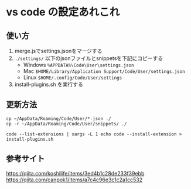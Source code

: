 # vs code の設定あれこれ

## 使い方

1. merge.jsでsettings.jsonをマージする
2. `./settings/` 以下のjsonファイルとsnippetsを下記にコピーする
    - Windows `%APPDATA%\Code\User\settings.json`
    - Mac `$HOME/Library/Application Support/Code/User/settings.json`
    - Linux `$HOME/.config/Code/User/settings`
3. install-plugins.sh を実行する


## 更新方法

```
cp ~/AppData/Roaming/Code/User/*.json ./
cp -r ~/AppData/Roaming/Code/User/snippets/ ./
```

```
code --list-extensions | xargs -L 1 echo code --install-extension > install-plugins.sh
```

## 参考サイト

https://qiita.com/koshilife/items/3ed4b1c28de233f39ebb
https://qiita.com/canpok1/items/a7c4c96e3c1c2a1cc532